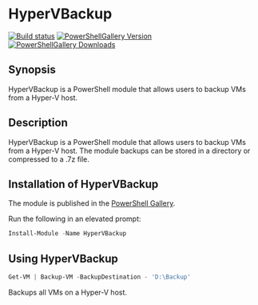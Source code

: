 # HyperVBackup

[![Build status](https://img.shields.io/appveyor/ci/hjorslev/HyperVBackup.svg?style=for-the-badge)](https://ci.appveyor.com/project/hjorslev/HyperVBackup)
[![PowerShellGallery Version](https://img.shields.io/powershellgallery/v/HyperVBackup.svg?style=for-the-badge)](https://www.powershellgallery.com/packages/HyperVBackup)
[![PowerShellGallery Downloads](https://img.shields.io/powershellgallery/dt/HyperVBackup.svg?style=for-the-badge)](https://www.powershellgallery.com/packages/HyperVBackup)

## Synopsis

HyperVBackup is a PowerShell module that allows users to backup VMs from a Hyper-V
host.

## Description

HyperVBackup is a PowerShell module that allows users to backup VMs from a Hyper-V
host. The module backups can be stored in a directory or compressed to a .7z file.

## Installation of HyperVBackup

The module is published in the [PowerShell Gallery](https://www.powershellgallery.com/packages/SteamPS).

Run the following in an elevated prompt:

```powershell
Install-Module -Name HyperVBackup
```

## Using HyperVBackup

```powershell
Get-VM | Backup-VM -BackupDestination - 'D:\Backup'
```

Backups all VMs on a Hyper-V host.
